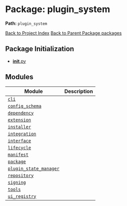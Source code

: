 # Package: plugin_system

**Path:** `plugin_system`

[Back to Project Index](../../index.md)
[Back to Parent Package packages](../index.md)

## Package Initialization
- [__init__.py](init.md)

## Modules

| Module | Description |
| --- | --- |
| [`cli`](cli.md) |  |
| [`config_schema`](config_schema.md) |  |
| [`dependency`](dependency.md) |  |
| [`extension`](extension.md) |  |
| [`installer`](installer.md) |  |
| [`integration`](integration.md) |  |
| [`interface`](interface.md) |  |
| [`lifecycle`](lifecycle.md) |  |
| [`manifest`](manifest.md) |  |
| [`package`](package.md) |  |
| [`plugin_state_manager`](plugin_state_manager.md) |  |
| [`repository`](repository.md) |  |
| [`signing`](signing.md) |  |
| [`tools`](tools.md) |  |
| [`ui_registry`](ui_registry.md) |  |
